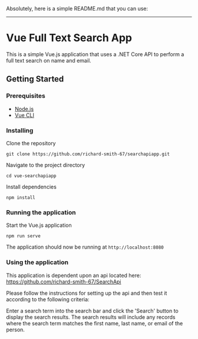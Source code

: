 Absolutely, here is a simple README.md that you can use:

---

# Vue Full Text Search App

This is a simple Vue.js application that uses a .NET Core API to perform a full text search on name and email.

## Getting Started

### Prerequisites

- [Node.js](https://nodejs.org/en/download/)
- [Vue CLI](https://cli.vuejs.org/)

### Installing

Clone the repository

```windows
git clone https://github.com/richard-smith-67/searchapiapp.git
```

Navigate to the project directory

```windows
cd vue-searchapiapp
```

Install dependencies

```windows
npm install
```

### Running the application

Start the Vue.js application

```windows
npm run serve
```

The application should now be running at `http://localhost:8080`

### Using the application

This application is dependent upon an api located here: https://github.com/richard-smith-67/SearchApi

Please follow the instructions for setting up the api and then test it according to the following criteria:

Enter a search term into the search bar and click the 'Search' button to display the search results. The search results will include any records where the search term matches the first name, last name, or email of the person.

